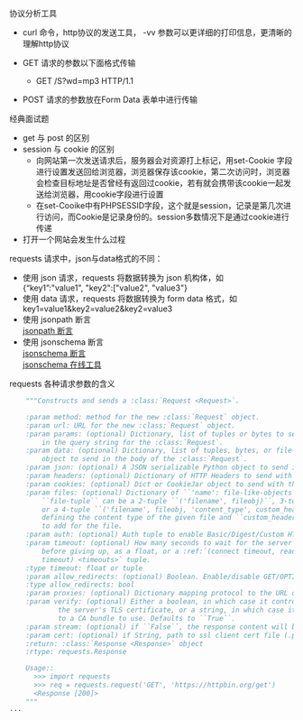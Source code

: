 协议分析工具  

- curl 命令，http协议的发送工具， -vv 参数可以更详细的打印信息，更清晰的理解http协议

- GET 请求的参数以下面格式传输
    - GET /S?wd=mp3 HTTP/1.1

- POST 请求的参数放在Form Data 表单中进行传输

经典面试题  
- get 与 post 的区别
- session 与 cookie 的区别
    - 向网站第一次发送请求后，服务器会对资源打上标记，用set-Cookie 字段进行设置发送回给浏览器，浏览器保存该cookie，第二次访问时，浏览器会检查目标地址是否曾经有返回过cookie，若有就会携带该cookie一起发送给浏览器，用cookie字段进行设置
    - 在set-Cooike中有PHPSESSID字段，这个就是session，记录是第几次进行访问，而Cookie是记录身份的。session多数情况下是通过cookie进行传递
- 打开一个网站会发生什么过程

requests 请求中，json与data格式的不同：  
- 使用 json 请求，requests 将数据转换为 json 机构体，如  
{“key1”:"value1", "key2":["value2", "value3"}  
- 使用 data 请求，requests 将数据转换为 form data 格式，如  
key1=value1&key2=value2&key2=value3
- 使用 jsonpath 断言  
[jsonpath 断言](https://github.com/json-path/JsonPath)
- 使用 jsonschema 断言  
[jsonschema 断言](https://python-jsonschema.readthedocs.io/en/latest/#)  
[jsonschema 在线工具](https://jsonschema.net/)

requests 各种请求参数的含义  
```python
    """Constructs and sends a :class:`Request <Request>`.

    :param method: method for the new :class:`Request` object.
    :param url: URL for the new :class:`Request` object.
    :param params: (optional) Dictionary, list of tuples or bytes to send
        in the query string for the :class:`Request`.
    :param data: (optional) Dictionary, list of tuples, bytes, or file-like
        object to send in the body of the :class:`Request`.
    :param json: (optional) A JSON serializable Python object to send in the body of the :class:`Request`.
    :param headers: (optional) Dictionary of HTTP Headers to send with the :class:`Request`.
    :param cookies: (optional) Dict or CookieJar object to send with the :class:`Request`.
    :param files: (optional) Dictionary of ``'name': file-like-objects`` (or ``{'name': file-tuple}``) for multipart encoding upload.
        ``file-tuple`` can be a 2-tuple ``('filename', fileobj)``, 3-tuple ``('filename', fileobj, 'content_type')``
        or a 4-tuple ``('filename', fileobj, 'content_type', custom_headers)``, where ``'content-type'`` is a string
        defining the content type of the given file and ``custom_headers`` a dict-like object containing additional headers
        to add for the file.
    :param auth: (optional) Auth tuple to enable Basic/Digest/Custom HTTP Auth.
    :param timeout: (optional) How many seconds to wait for the server to send data
        before giving up, as a float, or a :ref:`(connect timeout, read
        timeout) <timeouts>` tuple.
    :type timeout: float or tuple
    :param allow_redirects: (optional) Boolean. Enable/disable GET/OPTIONS/POST/PUT/PATCH/DELETE/HEAD redirection. Defaults to ``True``.
    :type allow_redirects: bool
    :param proxies: (optional) Dictionary mapping protocol to the URL of the proxy.
    :param verify: (optional) Either a boolean, in which case it controls whether we verify
            the server's TLS certificate, or a string, in which case it must be a path
            to a CA bundle to use. Defaults to ``True``.
    :param stream: (optional) if ``False``, the response content will be immediately downloaded.
    :param cert: (optional) if String, path to ssl client cert file (.pem). If Tuple, ('cert', 'key') pair.
    :return: :class:`Response <Response>` object
    :rtype: requests.Response

    Usage::
      >>> import requests
      >>> req = requests.request('GET', 'https://httpbin.org/get')
      <Response [200]>
    """
···








